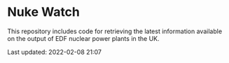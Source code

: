 # Nuke Watch

This repository includes code for retrieving the latest information available on the output of EDF nuclear power plants in the UK.

Last updated: 2022-02-08 21:07